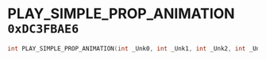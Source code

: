 # PLAY_SIMPLE_PROP_ANIMATION `0xDC3FBAE6`

```cpp
int PLAY_SIMPLE_PROP_ANIMATION(int _Unk0, int _Unk1, int _Unk2, int _Unk3, int _Unk4, int _Unk5);
```